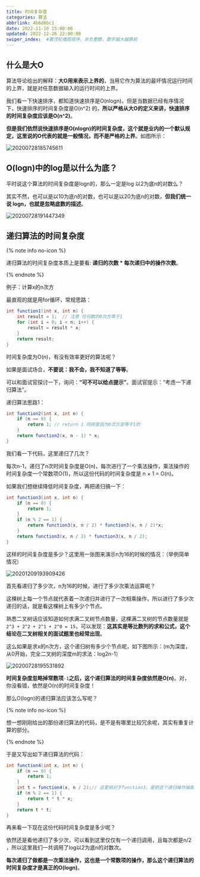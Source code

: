 ```yaml
---
title: 时间复杂度
categories: 算法
abbrlink: 4b6d6bc1
date: 2022-11-10 15:00:00
updated: 2022-12-26 22:00:00
swiper_index:  #置顶轮播图顺序，非负整数，数字越大越靠前
---
```


## 什么是大O

算法导论给出的解释：**大O用来表示上界的**，当用它作为算法的最坏情况运行时间的上界，就是对任意数据输入的运行时间的上界。

我们看一下快速排序，都知道快速排序是O(nlogn)，但是当数据已经有序情况下，快速排序的时间复杂度是O(n^2) 的，**所以严格从大O的定义来讲，快速排序的时间复杂度应该是O(n^2)**。

**但是我们依然说快速排序是O(nlogn)的时间复杂度，这个就是业内的一个默认规定，这里说的O代表的就是一般情况，而不是严格的上界**。如图所示：

![20200728185745611](https://img-blog.csdnimg.cn/20200728185745611.png)

## O(logn)中的log是以什么为底？

平时说这个算法的时间复杂度是logn的，那么一定是log 以2为底n的对数么？

其实不然，也可以是以10为底n的对数，也可以是以20为底n的对数，**但我们统一说 logn，也就是忽略底数的描述**。

![20200728191447349](https://img-blog.csdnimg.cn/20200728191447349.png)

## 递归算法的时间复杂度

{% note info no-icon %}

递归算法的时间复杂度本质上是要看: **递归的次数 \* 每次递归中的操作次数**。

{% endnote %}

例子：计算x的n次方

最直观的就是用for循环，常规思路：

```java
int function1(int x, int n) {
    int result = 1;  // 注意 任何数的0次方等于1
    for (int i = 0; i < n; i++) {
        result = result * x;
    }
    return result;
}
```

时间复杂度为O(n)，有没有效率更好的算法呢？

如果是面试场合，**不要说：我不会，我不知道了等等**。

可以和面试官探讨一下，询问：**“可不可以给点提示”**。面试官提示：“考虑一下递归算法”。

递归算法思路1：

```java
int function2(int x, int n) {
    if (n == 0) {
        return 1; // return 1 同样是因为0次方是等于1的
    }
    return function2(x, n - 1) * x;
}
```

我们看一下代码，这里递归了几次？

每次n-1，递归了n次时间复杂度是O(n)，每次进行了一个乘法操作，乘法操作的时间复杂度一个常数项O(1)，所以这份代码的时间复杂度是 n × 1 = O(n)。

如果我们想继续降低时间复杂度，再把递归搞一下：

```java
int function3(int x, int n) {
    if (n == 0) {
        return 1;
    }
    if (n % 2 == 1) {
        return function3(x, n / 2) * function3(x, n / 2)*x;
    }
    return function3(x, n / 2) * function3(x, n / 2);
}
```

这样的时间复杂度是多少？这里用一张图来演示n为16的时候的情况：（举例简单情况）

![20201209193909426](https://img-blog.csdnimg.cn/20201209193909426.png)

首先看递归了多少次，n为16的时候，进行了多少次乘法运算呢？

这棵树上每一个节点就代表着一次递归并进行了一次相乘操作，所以进行了多少次递归的话，就是看这棵树上有多少个节点。

熟悉二叉树话应该知道如何求满二叉树节点数量，这棵满二叉树的节点数量就是`2^3 + 2^2 + 2^1 + 2^0 = 15`，可以发现：**这其实是等比数列的求和公式，这个结论在二叉树相关的面试题里也经常出现**。

这么如果是求x的n次方，这个递归树有多少个节点呢，如下图所示：(m为深度，从0开始，完全二叉树的深度m的求法：log2n-1）

![20200728195531892](https://img-blog.csdnimg.cn/20200728195531892.png)

**时间复杂度忽略掉常数项**`-1`**之后，这个递归算法的时间复杂度依然是O(n)**。对，你没看错，依然是O(n)的时间复杂度！

那么O(logn)的递归算法应该怎么写呢？

{% note info no-icon %}

想一想刚刚给出的那份递归算法的代码，是不是有哪里比较冗余呢，其实有重复计算的部分。

{% endnote %}

于是又写出如下递归算法的代码：

```java
int function4(int x, int n) {
    if (n == 0) {
        return 1;
    }
    int t = function4(x, n / 2);// 这里相对于function3，是把这个递归操作抽取出来
    if (n % 2 == 1) {
        return t * t * x;
    }
    return t * t;
}
```

再来看一下现在这份代码时间复杂度是多少呢？

依然还是看他递归了多少次，可以看到这里仅仅有一个递归调用，且每次都是n/2 ，所以这里我们一共调用了log以2为底n的对数次。

**每次递归了做都是一次乘法操作，这也是一个常数项的操作，那么这个递归算法的时间复杂度才是真正的O(logn)**。